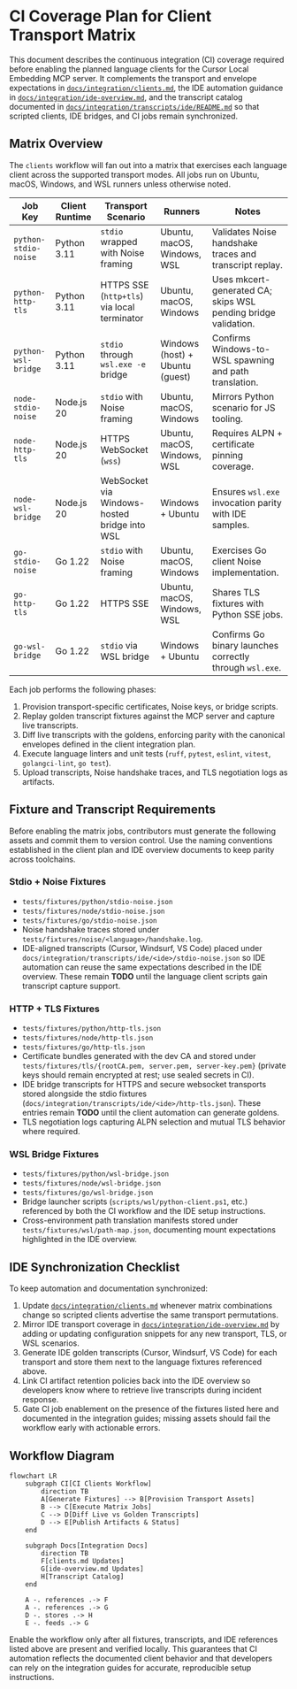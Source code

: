 # CI Coverage Plan for Client Transport Matrix

This document describes the continuous integration (CI) coverage required before enabling
the planned language clients for the Cursor Local Embedding MCP server. It complements
the transport and envelope expectations in [`docs/integration/clients.md`](../integration/clients.md),
the IDE automation guidance in [`docs/integration/ide-overview.md`](../integration/ide-overview.md),
and the transcript catalog documented in
[`docs/integration/transcripts/ide/README.md`](../integration/transcripts/ide/README.md)
so that scripted clients, IDE bridges, and CI jobs remain synchronized.

## Matrix Overview

The `clients` workflow will fan out into a matrix that exercises each language client
across the supported transport modes. All jobs run on Ubuntu, macOS, Windows, and WSL
runners unless otherwise noted.

| Job Key | Client Runtime | Transport Scenario | Runners | Notes |
| --- | --- | --- | --- | --- |
| `python-stdio-noise` | Python 3.11 | `stdio` wrapped with Noise framing | Ubuntu, macOS, Windows, WSL | Validates Noise handshake traces and transcript replay. |
| `python-http-tls` | Python 3.11 | HTTPS SSE (`http+tls`) via local terminator | Ubuntu, macOS, Windows | Uses mkcert-generated CA; skips WSL pending bridge validation. |
| `python-wsl-bridge` | Python 3.11 | `stdio` through `wsl.exe -e` bridge | Windows (host) + Ubuntu (guest) | Confirms Windows-to-WSL spawning and path translation. |
| `node-stdio-noise` | Node.js 20 | `stdio` with Noise framing | Ubuntu, macOS, Windows | Mirrors Python scenario for JS tooling. |
| `node-http-tls` | Node.js 20 | HTTPS WebSocket (`wss`) | Ubuntu, macOS, Windows, WSL | Requires ALPN + certificate pinning coverage. |
| `node-wsl-bridge` | Node.js 20 | WebSocket via Windows-hosted bridge into WSL | Windows + Ubuntu | Ensures `wsl.exe` invocation parity with IDE samples. |
| `go-stdio-noise` | Go 1.22 | `stdio` with Noise framing | Ubuntu, macOS, Windows | Exercises Go client Noise implementation. |
| `go-http-tls` | Go 1.22 | HTTPS SSE | Ubuntu, macOS, Windows, WSL | Shares TLS fixtures with Python SSE jobs. |
| `go-wsl-bridge` | Go 1.22 | `stdio` via WSL bridge | Windows + Ubuntu | Confirms Go binary launches correctly through `wsl.exe`. |

Each job performs the following phases:

1. Provision transport-specific certificates, Noise keys, or bridge scripts.
2. Replay golden transcript fixtures against the MCP server and capture live transcripts.
3. Diff live transcripts with the goldens, enforcing parity with the canonical envelopes
defined in the client integration plan.
4. Execute language linters and unit tests (`ruff`, `pytest`, `eslint`, `vitest`, `golangci-lint`, `go test`).
5. Upload transcripts, Noise handshake traces, and TLS negotiation logs as artifacts.

## Fixture and Transcript Requirements

Before enabling the matrix jobs, contributors must generate the following assets and
commit them to version control. Use the naming conventions established in the
client plan and IDE overview documents to keep parity across toolchains.

### Stdio + Noise Fixtures

- `tests/fixtures/python/stdio-noise.json`
- `tests/fixtures/node/stdio-noise.json`
- `tests/fixtures/go/stdio-noise.json`
- Noise handshake traces stored under `tests/fixtures/noise/<language>/handshake.log`.
- IDE-aligned transcripts (Cursor, Windsurf, VS Code) placed under
  `docs/integration/transcripts/ide/<ide>/stdio-noise.json` so IDE automation can
  reuse the same expectations described in the IDE overview. These remain **TODO**
  until the language client scripts gain transcript capture support.

### HTTP + TLS Fixtures

- `tests/fixtures/python/http-tls.json`
- `tests/fixtures/node/http-tls.json`
- `tests/fixtures/go/http-tls.json`
- Certificate bundles generated with the dev CA and stored under
  `tests/fixtures/tls/{rootCA.pem, server.pem, server-key.pem}` (private keys should
  remain encrypted at rest; use sealed secrets in CI).
- IDE bridge transcripts for HTTPS and secure websocket transports stored alongside
  the stdio fixtures (`docs/integration/transcripts/ide/<ide>/http-tls.json`). These
  entries remain **TODO** until the client automation can generate goldens.
- TLS negotiation logs capturing ALPN selection and mutual TLS behavior where required.

### WSL Bridge Fixtures

- `tests/fixtures/python/wsl-bridge.json`
- `tests/fixtures/node/wsl-bridge.json`
- `tests/fixtures/go/wsl-bridge.json`
- Bridge launcher scripts (`scripts/wsl/python-client.ps1`, etc.) referenced by both
  the CI workflow and the IDE setup instructions.
- Cross-environment path translation manifests stored under
  `tests/fixtures/wsl/path-map.json`, documenting mount expectations highlighted in
the IDE overview.

## IDE Synchronization Checklist

To keep automation and documentation synchronized:

1. Update [`docs/integration/clients.md`](../integration/clients.md) whenever matrix
   combinations change so scripted clients advertise the same transport permutations.
2. Mirror IDE transport coverage in [`docs/integration/ide-overview.md`](../integration/ide-overview.md)
   by adding or updating configuration snippets for any new transport, TLS, or WSL scenarios.
3. Generate IDE golden transcripts (Cursor, Windsurf, VS Code) for each transport and
   store them next to the language fixtures referenced above.
4. Link CI artifact retention policies back into the IDE overview so developers know
   where to retrieve live transcripts during incident response.
5. Gate CI job enablement on the presence of the fixtures listed here and documented
   in the integration guides; missing assets should fail the workflow early with
   actionable errors.

## Workflow Diagram

```mermaid
flowchart LR
    subgraph CI[CI Clients Workflow]
        direction TB
        A[Generate Fixtures] --> B[Provision Transport Assets]
        B --> C[Execute Matrix Jobs]
        C --> D[Diff Live vs Golden Transcripts]
        D --> E[Publish Artifacts & Status]
    end

    subgraph Docs[Integration Docs]
        direction TB
        F[clients.md Updates]
        G[ide-overview.md Updates]
        H[Transcript Catalog]
    end

    A -. references .-> F
    A -. references .-> G
    D -. stores .-> H
    E -. feeds .-> G
```

Enable the workflow only after all fixtures, transcripts, and IDE references listed
above are present and verified locally. This guarantees that CI automation reflects
the documented client behavior and that developers can rely on the integration guides
for accurate, reproducible setup instructions.
